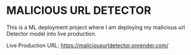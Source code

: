 # MALICIOUS URL DETECTOR

This is a ML deployment project where I am deploying my malicious url Detector model into live production. 

Live Production URL: https://maliciousurldetector.onrender.com/


